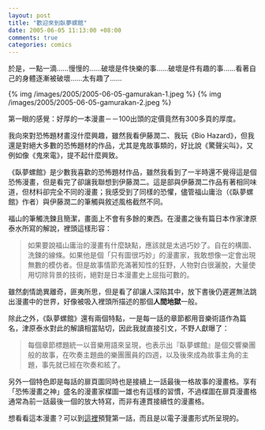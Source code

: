```yaml
--- 
layout: post
title: "歡迎來到臥夢螺館"
date: 2005-06-05 11:13:00 +08:00
comments: true
categories: comics
---
```


於是，一點一滴......慢慢的......破壞是件快樂的事......破壞是件有趣的事......看著自己的身體逐漸被破壞......太有趣了......

{% img /images/2005/2005-06-05-gamurakan-1.jpeg %}
{% img /images/2005/2005-06-05-gamurakan-2.jpeg %}

第一眼的感覺：好厚的一本漫畫－－100出頭的定價竟然有300多頁的厚度。

我向來對恐怖題材畫沒什麼興趣，雖然我看伊藤潤二、我玩《Bio Hazard》，但我還是對絕大多數的恐怖題材的作品，尤其是鬼故事類的，好比說《驚聲尖叫》，又例如像《鬼來電》，提不起什麼興致。

《臥夢螺館》是少數我喜歡的恐怖題材作品，雖然我看到了一半時還不覺得這是個恐怖漫畫，但是看完了卻讓我聯想到伊藤潤二。這是部與伊藤潤二作品有著相同味道，但材料卻完全不同的漫畫；我感受到了同樣的恐懼，儘管福山庸治（《臥夢螺館》作者）與伊藤潤二的筆觸與敘述風格截然不同。

福山的筆觸洗鍊且簡潔，畫面上不會有多餘的東西。在漫畫之後有篇日本作家津原泰水所寫的解說，裡頭這樣形容：

> 如果要說福山庸治的漫畫有什麼缺點，應該就是太過巧妙了。自在的構圖、洗鍊的線條。如果他是個「只有圖很巧妙」的漫畫家，我敢想像一定會出現無數的模仿者。但是故事情節充滿著知性的狂野，人物對白很灑脫，大量使用切除背景的技術，絕對是日本漫畫史上屈指可數的。

雖然劇情詭異離奇，匪夷所思，但是看了卻讓人深陷其中，放下書後仍遲遲無法跳出漫畫中的世界，好像被吸入裡頭所描述的那個**人間地獄**一般。

除此之外，《臥夢螺館》還有兩個特點，一是每一話的章節都用音樂術語作為篇名，津原泰水對此的解讀相當貼切，因此我就直接引文，不野人獻曝了：

> 每個章節標題統一以音樂用語來呈現，也表示出『臥夢螺館』是個交響樂團般的故事，在吹奏主題曲的樂團團員的四週，以及後來成為故事主角的主題，事先就已經在吹奏和絃了。

另外一個特色即是每話的扉頁圖同時也是接續上一話最後一格故事的漫畫格。享有「恐怖漫畫之神」盛名的漫畫家楳圖一雄也有這樣的習慣，不過楳圖在扉頁漫畫格通常為前一話最後一個的放大特寫，而非有連貫接續性的漫畫格。

想看看這本漫畫？可以到[這裡](http://kodansha.cplaza.ne.jp/e-manga/club/manga/gamurakan/)預覽第一話，而且是以電子漫畫形式所呈現的。